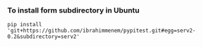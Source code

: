 ### To install form subdirectory in Ubuntu

```
pip install 'git+https://github.com/ibrahimmenem/pypitest.git#egg=serv2-0.2&subdirectory=serv2'
```
